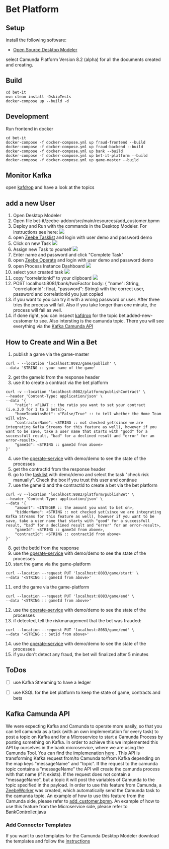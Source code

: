# Bet Platform

## Setup
install the following software:
- [Open Source Desktop Modeler](https://camunda.com/de/download/modeler/)

select Camunda Platform Version 8.2 (alpha) for all the documents created and creating.

## Build
```shell
cd bet-it
mvn clean install -DskipTests
docker-compose up --build -d
```

## Development
Run frontend in docker
```shell
cd bet-it
docker-compose -f docker-compose.yml up fraud-frontend --build 
docker-compose -f docker-compose.yml up fraud-backend --build
docker-compose -f docker-compose.yml up bank --build
docker-compose -f docker-compose.yml up bet-it-platform --build
docker-compose -f docker-compose.yml up game-master --build
```

## Monitor Kafka
open [kafdrop](http://localhost:9000) and have a look at the topics

## add a new User
1. Open Desktop Modeler
2. Open file bet-it/zeebe-addon/src/main/resources/add_customer.bpmn
3. Deploy and Run with the commands in the Desktop Modeler. For instructions see here: ![](documentation/images/Deploy_And_Run_Camunda.png)
4. open [Zeebe Tasklist](http://localhost:8181) and login with user demo and password demo
5. Click on new Task ![](documentation/images/Tasklist_Start_Task.png)
6. Assign new Task to yourself ![](documentation/images/Tasklist_Assign_Task.png) 
7. Enter name and password and click "Complete Task"
8. open [Zeebe Operate](http://localhost:8180) and login with user demo and password demo
9. open Process Instance Dashboard ![](documentation/images/Operate_Look_at_Task.png)
10. select your created task ![](documentation/images/Operate_Select_Task.png)
11. copy "correlationId" to your clipboard ![](documentation/images/Operate_Get_CorrelationID.png)
12. POST localhost:8081/bank/twoFactor body: { "name": String, "correlationId": float, "password": String} with the correct user, password and correlationId you just copied
13. if you want to you can try it with a wrong password or user. After three tries the process will fail. Also if you take longer than one minute, the process will fail as well.
14. if done right, you can inspect [kafdrop](http://localhost:9000) for the topic bet.added-new-customer to see. Also intersting is the camunda topic. There you will see everything via the [Kafka Camunda API](#kafka-camunda-api)


## How to Create and Win a Bet
1. publish a game via the game-master 
```shell
curl - --location 'localhost:8083/game/publish' \
--data 'STRING :: your name of the game'
```
2. get the gameId from the response header
3. use it to create a contract via the bet platform
```shell
curl -v --location 'localhost:8082/platform/publishContract' \
--header 'Content-Type: application/json' \
--data '{
    "ratio": <FLOAT :: the ratio you want to set your contract (i.e.2.0 for 1 to 2 bets)>,
    "homeTeamWinsBet": <"False/True" :: to tell whether the Home Team will win>,
    "contractorName": <STRING :: not checked yet(since we are integrating Kafka Streams for this feature as well), however if you want to be save, take a user name that starts with "good" for a successfull result, "bad" for a declined result and "error" for an error-result>, 
    "gameId": <STRING :: gameId from above>
}'
```
4. use the [operate-service](http://localhost:8180) with demo/demo to see the state of the processes
5. get the contractId from the response header
6. go to the [tasklist](http://localhost:8181) with demo/demo and select the task "check risk manually". Check the box if you trust this user and continue
7. use the gameId and the contractId to create a bet via the bet platform
```shell
curl -v --location 'localhost:8082/platform/publishBet' \
--header 'Content-Type: application/json' \
--data '{
    "amount": <INTEGER :: the amount you want to bet on>,
    "bidderName": <STRING :: not checked yet(since we are integrating Kafka Streams for this feature as well), however if you want to be save, take a user name that starts with "good" for a successfull result, "bad" for a declined result and "error" for an error-result>, 
    "gameId": <STRING :: gameId from above>,
    "contractId": <STRING :: contractId from above>
}'
```
8. get the betId from the response
10. use the [operate-service](http://localhost:8180) with demo/demo to see the state of the processes
11. start the game via the game-platform
```shell
curl --location --request PUT 'localhost:8083/game/start' \
--data '<STRING :: gameId from above>'
```
11. end the game via the game-platform
```shell
curl --location --request PUT 'localhost:8083/game/end' \
--data '<STRING :: gameId from above>'
```
12. use the [operate-service](http://localhost:8180) with demo/demo to see the state of the processes
13. if detected, tell the riskmanagement that the bet was frauded:
```shell
curl --location --request PUT 'localhost:8083/game/end' \
--data '<STRING :: betId from above>'
```
14. use the [operate-service](http://localhost:8180) with demo/demo to see the state of the processes
15. if you don't detect any fraud, the bet will finalized after 5 minutes


## ToDos
- [ ] use Kafka Streaming to have a ledger
- [ ] use KSQL for the bet platform to keep the state of game, contracts and bets



## Kafka Camunda API
We were expecting Kafka and Camunda to operate more easily, so that you can tell camunda as a task (with an own implementation for every task) to post a topic on Kafka and for a Microservice to start a Camunda Process by posting something on Kafka.
In order to achieve this we implemented this API by ourselves in the bank microservice, where we are using the Camunda Tool. 
You can find the implemenation [here](zeebe-addon/src/main/java/ch/unisg) .
This API is transforming Kafka request from/to Camunda to/from Kafka depending on the map keys "messageName" and "topic". 
If the request to the camunda topic contains a "messageName" the API will create the camunda process with that name (if it exists). 
If the request does not contain a "messageName", but a topic it will post the variables of Camunda to the topic specified in the payload.
In order to use this feature from Camunda, a [ZeebeWorker](zeebe-addon/src/main/java/ch/unisg/ics/edpo/zeebe/ZeebeListener.java) was created, which automatically send the Camunda task to the camunda topic.
An example of how to use this feature from the Camunda side, please refer to [add_customer.bpmn](bank/src/main/resources/add_customer.bpmn).
An example of how to use this feature from the Microservice side, please refer to [BankController.java](bank/src/main/java/ch/unisg/controller/BankController.java)

### Add Connector Templates
If you want to use templates for the Camunda Desktop Modeler download the templates and follow the [instructions](https://docs.camunda.io/docs/self-managed/connectors-deployment/install-and-start/)

